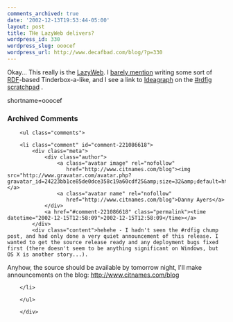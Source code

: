 ```yaml
---
comments_archived: true
date: '2002-12-13T19:53:44-05:00'
layout: post
title: THe LazyWeb delivers?
wordpress_id: 330
wordpress_slug: ooocef
wordpress_url: http://www.decafbad.com/blog/?p=330
---
```

<p>Okay...  This really is the <a href="http://www.blackbeltjones.com/work/mt/archives/000190.html" target="_top">LazyWeb</a>.  I <a href="http://www.decafbad.com/news_archives/000353.phtml" target="_top">barely mention</a> writing some sort of <a href="http://www.decafbad.com/twiki/bin/view/Main/RDF">RDF</a>-based Tinderbox-a-like, and I see a link to <a href="http://www.ideagraph.net/2002-12/" target="_top">Ideagraph</a> on the <a href="http://rdfig.xmlhack.com/" target="_top">#rdfig scratchpad</a> .</p>
<!--more-->
shortname=ooocef

<div id="comments" class="comments archived-comments">
            <h3>Archived Comments</h3>
            
        <ul class="comments">
            
        <li class="comment" id="comment-221086618">
            <div class="meta">
                <div class="author">
                    <a class="avatar image" rel="nofollow" 
                       href="http://www.citnames.com/blog"><img src="http://www.gravatar.com/avatar.php?gravatar_id=24223bb1ce85de0dce358c19a60cdf25&amp;size=32&amp;default=http://mediacdn.disqus.com/1320279820/images/noavatar32.png"/></a>
                    <a class="avatar name" rel="nofollow" 
                       href="http://www.citnames.com/blog">Danny Ayers</a>
                </div>
                <a href="#comment-221086618" class="permalink"><time datetime="2002-12-15T12:58:09">2002-12-15T12:58:09</time></a>
            </div>
            <div class="content">hehehe - I hadn't seen the #rdfig chump post, and had only done a very quiet announcement of this release. I wanted to get the source release ready and any deployment bugs fixed first (there doesn't seem to be anything significant on Windows, but OS X is another story...).

Anyhow, the source should be available by tomorrow night, I'll make announcements on the blog:
http://www.citnames.com/blog</div>
            
        </li>
    
        </ul>
    
        </div>
    